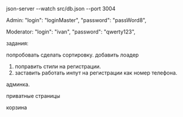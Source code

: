 json-server --watch src/db.json --port 3004

Admin:
      "login": "loginMaster",
      "password": "passWord8",

Moderator: 
      "login": "ivan",
      "password": "qwerty123",



задания:

попробовать сделать сортировку. 
добавить лоадер

1) поправить стили на регистрации.
3) заставить работать инпут на регистрации как номер телефона.

админка.

приватные страницы

корзина